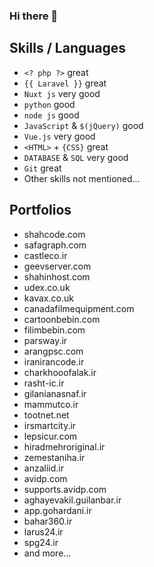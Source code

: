 ### Hi there 👋

## Skills / Languages

- `<? php ?>` great
- `{{ Laravel }}` great
- `Nuxt js` very good
- `python` good
- `node js` good
- `JavaScript` & `$(jQuery)` good
- `Vue.js` very good
- `<HTML>` + `{CSS}` great
- `DATABASE` & `SQL` very good
- `Git` great
- Other skills not mentioned...


## Portfolios

- shahcode.com
- safagraph.com
- castleco.ir
- geevserver.com
- shahinhost.com
- udex.co.uk
- kavax.co.uk
- canadafilmequipment.com
- cartoonbebin.com
- filimbebin.com
- parsway.ir
- arangpsc.com
- iranirancode.ir
- charkhooofalak.ir
- rasht-ic.ir
- gilanianasnaf.ir
- mammutco.ir
- tootnet.net
- irsmartcity.ir
- lepsicur.com
- hiradmehroriginal.ir
- zemestaniha.ir
- anzaliid.ir
- avidp.com
- supports.avidp.com
- aghayevakil.guilanbar.ir
- app.gohardani.ir
- bahar360.ir
- larus24.ir
- spg24.ir
- and more...
